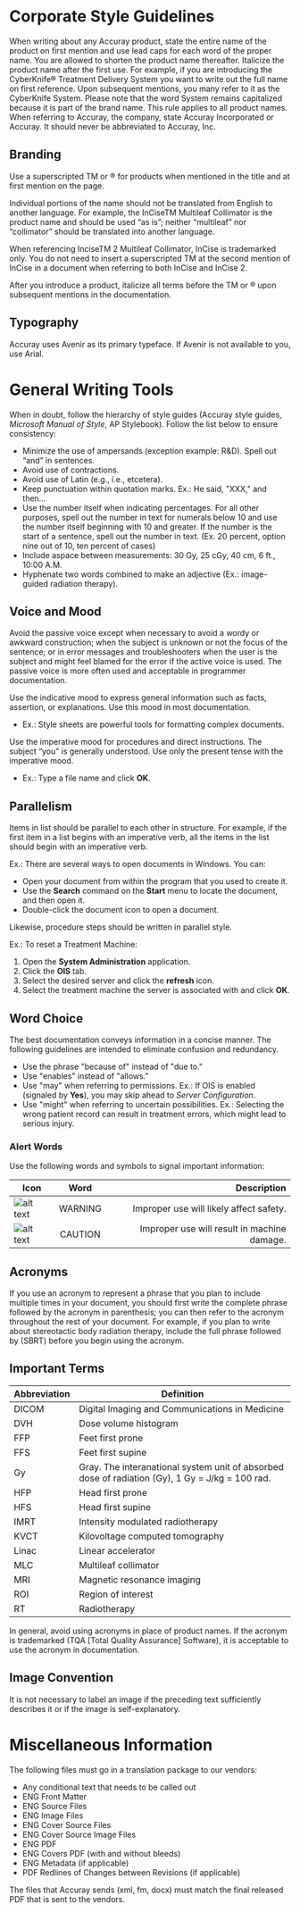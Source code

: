 # Corporate Style Guidelines
When writing about any Accuray product, state the entire name of the product on first mention and use lead caps for each word of the proper name. You are allowed to shorten the product name thereafter. Italicize the product name after the first use. For example, if you are introducing the CyberKnife® Treatment Delivery System you want to write out the full name on first reference. Upon subsequent mentions, you many refer to it as the CyberKnife System. Please note that the word System remains capitalized because it is part of the brand name. This rule applies to all product names. When referring to Accuray, the company, state Accuray Incorporated or Accuray. It should never be abbreviated to Accuray, Inc.

## Branding
Use a superscripted TM or ® for products when mentioned in the title and at first mention on the page.

Individual portions of the name should not be translated from English to another language. For example, the InCiseTM Multileaf Collimator is the product name and should be used “as is”; neither “multileaf” nor “collimator” should be translated into another language.

When referencing InciseTM 2 Multileaf Collimator, InCise is trademarked only. You do not need to insert a superscripted TM at the second mention of InCise in a document when referring to both InCise and InCise 2.

After you introduce a product, italicize all terms before the TM or ® upon subsequent mentions in the documentation.

## Typography
Accuray uses Avenir as its primary typeface. If Avenir is not available to you, use Arial.

# General Writing Tools
When in doubt, follow the hierarchy of style guides (Accuray style guides, *Microsoft Manual of Style*, AP Stylebook). Follow the list below to ensure consistency:
* Minimize the use of ampersands (exception example: R&D). Spell out “and” in sentences.
* Avoid use of contractions.
* Avoid use of Latin (e.g., i.e., etcetera).
* Keep punctuation within quotation marks. Ex.: He said, "XXX," and then...
* Use the number itself when indicating percentages. For all other purposes, spell out the number in text for numerals below 10 and use the number itself beginning with 10 and greater. If the number is the start of a sentence, spell out the number in text.
(Ex. 20 percent, option nine out of 10, ten percent of cases)
* Include aspace between measurements: 30 Gy, 25 cGy, 40 cm, 6 ft., 10:00 A.M.
* Hyphenate two words combined to make an adjective (Ex.: image-guided radiation therapy).

## Voice and Mood
Avoid the passive voice except when necessary to avoid a wordy or awkward construction; when the subject is unknown or not the focus of the sentence; or in error messages and troubleshooters when the user is the subject and might feel blamed for the error if the active voice is used. The passive voice is more often used and acceptable in programmer documentation.

Use the indicative mood to express general information such as facts, assertion, or explanations. Use this mood in most documentation.
* Ex.: Style sheets are powerful tools for formatting complex documents.

Use the imperative mood for procedures and direct instructions. The subject “you” is generally understood. Use only the present tense with the imperative mood.
* Ex.: Type a file name and click **OK**.

## Parallelism
Items in list should be parallel to each other in structure. For example, if the first item in a list begins with an imperative verb, all the items in the list should begin with an imperative verb.

Ex.: There are several ways to open documents in Windows. You can:
* Open your document from within the program that you used to create it.
* Use the **Search** command on the **Start** menu to locate the document, and then open it.
* Double-click the document icon to open a document.

Likewise, procedure steps should be written in parallel style.

Ex.: To reset a Treatment Machine:
1. Open the **System Administration** application.
2. Click the **OIS** tab.
3. Select the desired server and click the **refresh** icon.
4. Select the treatment machine the server is associated with and click **OK**.

## Word Choice
The best documentation conveys information in a concise manner. The following guidelines are intended to eliminate confusion and redundancy.
* Use the phrase "because of" instead of "due to."
* Use "enables" instead of "allows."
* Use "may" when referring to permissions. Ex.: If OIS is enabled (signaled by **Yes**), you may skip ahead to *Server Configuration*.
* Use "might" when referring to uncertain possibilities. Ex.: Selecting the wrong patient record can result in treatment errors, which might lead to serious injury.

### Alert Words
Use the following words and symbols to signal important information:

| Icon     | Word        | Description 
| ------------- |:-------------:| -----:|
| ![alt text](https://icon-library.net/images/warning-icon/warning-icon-5.jpg "Warning Icon")| WARNING | Improper use will likely affect safety.
| ![alt text](https://image.flaticon.com/icons/svg/66/66872.svg "Caution Icon")| CAUTION     |   Improper use will result in machine damage.

## Acronyms
If you use an acronym to represent a phrase that you plan to include multiple times in your document, you should first write the complete phrase followed by the acronym in parenthesis; you can then refer to the acronym throughout the rest of your document. For example, if you plan to write about stereotactic body radiation therapy, include the full phrase followed by (SBRT) before you begin using the acronym.

## Important Terms
|Abbreviation  | Definition |
|--------------|------------|
|DICOM         |Digital Imaging and Communications in Medicine
|DVH           |Dose volume histogram
|FFP           |Feet first prone
|FFS           |Feet first supine
|Gy            |Gray. The interanational system unit of absorbed dose of radiation (Gy), 1 Gy = J/kg = 100 rad.
|HFP           |Head first prone
|HFS           |Head first supine
|IMRT          |Intensity modulated radiotherapy
|KVCT          |Kilovoltage computed tomography
|Linac         |Linear accelerator
|MLC           |Multileaf collimator
|MRI           |Magnetic resonance imaging
|ROI           |Region of interest
|RT            |Radiotherapy

In general, avoid using acronyms in place of product names. If the acronym is trademarked (TQA [Total Quality Assurance] Software), it is acceptable to use the acronym in documentation.

## Image Convention
It is not necessary to label an image if the preceding text sufficiently describes it or if the image is self-explanatory.

# Miscellaneous Information
The following files must go in a translation package to our vendors:
* Any conditional text that needs to be called out
*	ENG Front Matter
*	ENG Source Files
*	ENG Image Files
*	ENG Cover Source Files 
*	ENG Cover Source Image Files
*	ENG PDF
*	ENG Covers PDF (with and without bleeds)
*	ENG Metadata (if applicable)
*	PDF Redlines of Changes between Revisions (if applicable)

The files that Accuray sends (xml, fm, docx) must match the final released PDF that is sent to the vendors.
